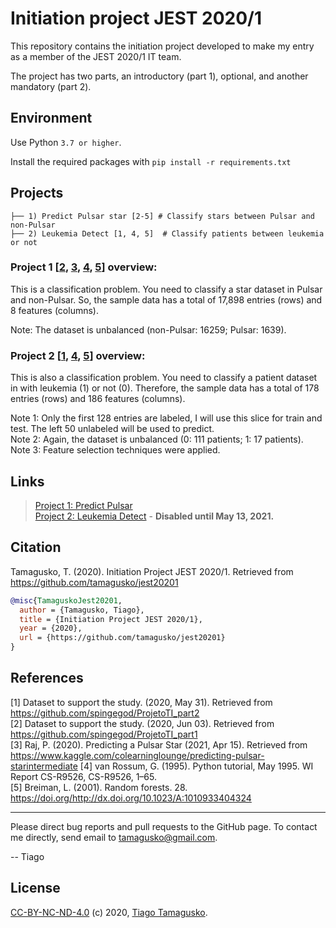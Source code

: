 # Initiation project JEST 2020/1

This repository contains the initiation project developed to make my entry as a member of the JEST 2020/1 IT team.

The project has two parts, an introductory (part 1), optional, and another mandatory (part 2).

## Environment

Use Python `3.7 or higher`.

Install the required packages with `pip install -r requirements.txt`

## Projects
    
    ├── 1) Predict Pulsar star [2-5] # Classify stars between Pulsar and non-Pulsar
    ├── 2) Leukemia Detect [1, 4, 5]  # Classify patients between leukemia or not  

### Project 1 [[2](#2), [3](#3), [4](#4), [5](#5)] overview:

This is a classification problem. You need to classify a star dataset in Pulsar and non-Pulsar. So, the sample data has a total of 17,898 entries (rows) and 8 features (columns).  

Note: The dataset is unbalanced (non-Pulsar: 16259; Pulsar: 1639).

### Project 2 [[1](#1), [4](#4), [5](#5)] overview:

This is also a classification problem. You need to classify a patient dataset in with leukemia (1) or not (0). Therefore, the sample data has a total of 178  entries (rows) and 186 features (columns).  

Note 1: Only the first 128 entries are labeled, I will use this slice for train and test. The left 50 unlabeled will be used to predict.  
Note 2: Again, the dataset is unbalanced (0: 111 patients; 1: 17 patients).  
Note 3: Feature selection techniques were applied.

## Links
    
> [Project 1: Predict Pulsar](/predictPulsar.ipynb)  
> [Project 2: Leukemia Detect](/leukemiaDetect.ipynb) - **Disabled until May 13, 2021.**
> 
## Citation

Tamagusko, T. (2020). Initiation Project JEST 2020/1. Retrieved from https://github.com/tamagusko/jest20201

```bibtex
@misc{TamaguskoJest20201,
  author = {Tamagusko, Tiago},
  title = {Initiation Project JEST 2020/1},
  year = {2020},
  url = {https://github.com/tamagusko/jest20201}
}
```

## References

<a id="1">[1]</a> 
Dataset to support the study. (2020, May 31). 
Retrieved from https://github.com/spingegod/ProjetoTI_part2  
<a id="2">[2]</a> 
Dataset to support the study. (2020, Jun 03). 
Retrieved from https://github.com/spingegod/ProjetoTI_part1  
<a id="3">[3]</a> 
Raj, P. (2020). 
Predicting a Pulsar Star (2021, Apr 15). 
Retrieved from https://www.kaggle.com/colearninglounge/predicting-pulsar-starintermediate
<a id="4">[4]</a> 
van Rossum, G. (1995). 
Python tutorial, May 1995. 
WI Report CS-R9526, CS-R9526, 1–65.  
<a id="5">[5]</a> 
Breiman, L. (2001). 
Random forests. 28. 
https://doi.org/http://dx.doi.org/10.1023/A:1010933404324 

----

Please direct bug reports and pull requests to the GitHub page. To contact me directly, send email to tamagusko@gmail.com.

-- Tiago

## License

[CC-BY-NC-ND-4.0](LICENSE) (c) 2020, [Tiago Tamagusko](https://tamagusko.github.io/).
